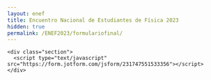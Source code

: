 ```yaml
---
layout: enef
title: Encuentro Nacional de Estudiantes de Física 2023
hidden: true
permalink: /ENEF2023/formulariofinal/
---
```


<div class="no-pad-top" id="index-page">
  <div class="container">
  
    <div class="section">
      <script type="text/javascript" src="https://form.jotform.com/jsform/231747551533356"></script>
    </div>
    
  </div>
</div>
